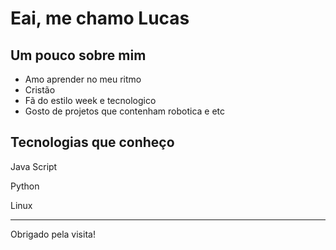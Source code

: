 # Eai, me chamo Lucas


## Um pouco sobre mim  

- Amo aprender no meu ritmo 
- Cristão
- Fã do estilo week e tecnologico 
- Gosto de projetos que contenham robotica e etc


## Tecnologias que conheço

Java Script

Python

Linux


---

Obrigado pela visita!

